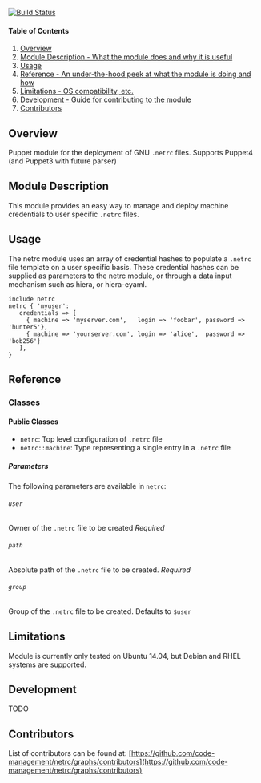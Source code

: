 [![Build
Status](https://travis-ci.org/code-management/netrc.svg?branch=master)](https://travis-ci.org/code-management/netrc)


#### Table of Contents

1. [Overview](#overview)
2. [Module Description - What the module does and why it is useful](#module-description)
3. [Usage](#usage)
4. [Reference - An under-the-hood peek at what the module is doing and how](#reference)
5. [Limitations - OS compatibility, etc.](#limitations)
6. [Development - Guide for contributing to the module](#development)
7. [Contributors](#contributors)

## Overview

Puppet module for the deployment of GNU `.netrc` files. Supports Puppet4 (and Puppet3 with future parser)

## Module Description

This module provides an easy way to manage and deploy machine credentials to user specific `.netrc` files. 

## Usage

The netrc module uses an array of credential hashes to populate a `.netrc` file template on a user specific basis.
These credential hashes can be supplied as parameters to the netrc module, or through a data input mechanism such as hiera, or hiera-eyaml.


```
include netrc
netrc { 'myuser':
   credentials => [
     { machine => 'myserver.com',   login => 'foobar', password => 'hunter5'},
     { machine => 'yourserver.com', login => 'alice',  password => 'bob256'}
   ],
}
```

## Reference

### Classes

#### Public Classes

* `netrc`: Top level configuration of `.netrc` file
* `netrc::machine`: Type representing a single entry in a `.netrc` file

##### Parameters
The following parameters are available in `netrc`:

###### `user`
Owner of the `.netrc` file to be created
*Required*

###### `path`
Absolute path of the `.netrc` file to be created. 
*Required*

###### `group`
Group of the `.netrc` file to be created. Defaults to `$user`


## Limitations

Module is currently only tested on Ubuntu 14.04, but Debian and RHEL systems are supported. 

## Development

TODO

## Contributors

List of contributors can be found at: [https://github.com/code-management/netrc/graphs/contributors](https://github.com/code-management/netrc/graphs/contributors)
